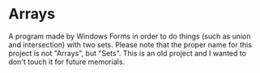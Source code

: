 # Arrays
A program made by Windows Forms in order to do things (such as union and intersection) with two sets. Please note that the proper name for this project is not "Arrays", but "Sets". This is an old project and I wanted to don't touch it for future memorials.
